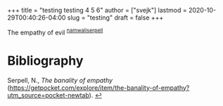 +++
title = "testing testing 4 5 6"
author = ["svejk"]
lastmod = 2020-10-29T00:40:26-04:00
slug = "testing"
draft = false
+++

The empathy of evil <sup id="6daadb834abb7b220a4f1e3b7d4dbe7c"><a href="#namwaliserpell" title="@ONLINE {namwaliserpell,
    author = Namwali Serpell,
    title  = The Banality of Empathy,
    url    = https://getpocket.com/explore/item/the-banality-of-empathy?utm_source=pocket-newtab
}">namwaliserpell</a></sup>

# Bibliography
<a id="namwaliserpell"></a>Serpell, N., *The banality of empathy* (https://getpocket.com/explore/item/the-banality-of-empathy?utm_source=pocket-newtab). [↩](#6daadb834abb7b220a4f1e3b7d4dbe7c)
